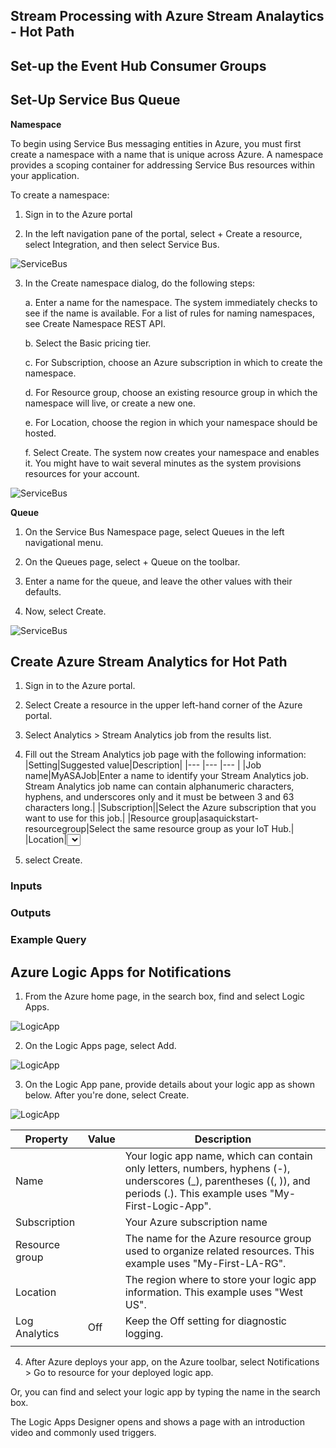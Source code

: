 ## Stream Processing with Azure Stream Analaytics - Hot Path

## Set-up the Event Hub Consumer Groups


## Set-Up Service Bus Queue

__Namespace__

To begin using Service Bus messaging entities in Azure, you must first create a namespace with a name that is unique across Azure. A namespace provides a scoping container for addressing Service Bus resources within your application.

To create a namespace:

1. Sign in to the Azure portal

2. In the left navigation pane of the portal, select + Create a resource, select Integration, and then select Service Bus.

![ServiceBus](../../images/create-resource-service-bus-menu.png)


3. In the Create namespace dialog, do the following steps:

    a. Enter a name for the namespace. The system immediately checks to see if the name is available. For a list of rules for naming namespaces, see Create Namespace REST API.

    b. Select the Basic pricing tier.

    c. For Subscription, choose an Azure subscription in which to create the namespace.

    d. For Resource group, choose an existing resource group in which the namespace will live, or create a new one.

    e. For Location, choose the region in which your namespace should be hosted.

    f. Select Create. The system now creates your namespace and enables it. You might have to wait several minutes as the system provisions resources for your account.

![ServiceBus](../../images/create-namespace.png)

__Queue__

1. On the Service Bus Namespace page, select Queues in the left navigational menu.

2. On the Queues page, select + Queue on the toolbar.

3. Enter a name for the queue, and leave the other values with their defaults.

4. Now, select Create.

![ServiceBus](../../images/create-queue3.png)

## Create Azure Stream Analytics for Hot Path

1. Sign in to the Azure portal.

2. Select Create a resource in the upper left-hand corner of the Azure portal.

3. Select Analytics > Stream Analytics job from the results list.

4. Fill out the Stream Analytics job page with the following information:
|Setting|Suggested value|Description|
|--- |--- |--- |
|Job name|MyASAJob|Enter a name to identify your Stream Analytics job. Stream Analytics job name can contain alphanumeric characters, hyphens, and underscores only and it must be between 3 and 63 characters long.|
|Subscription|<Your subscription>|Select the Azure subscription that you want to use for this job.|
|Resource group|asaquickstart-resourcegroup|Select the same resource group as your IoT Hub.|
|Location|<Select the region that is closest to your users>|Select geographic location where you can host your Stream Analytics job. Use the location that's closest to your users for better performance and to reduce the data transfer cost.|
|Streaming units|1|Streaming units represent the computing resources that are required to execute a job. By default, this value is set to 1. To learn about scaling streaming units, refer to understanding and adjusting streaming units article.|
|Hosting environment|Cloud|Stream Analytics jobs can be deployed to cloud or edge. Cloud allows you to deploy to Azure Cloud, and Edge allows you to deploy to an IoT Edge device.|

5. select Create.

### Inputs

### Outputs

### Example Query

## Azure Logic Apps for Notifications

1. From the Azure home page, in the search box, find and select Logic Apps.

![LogicApp](../../images/find-select-logic-apps.png)


2. On the Logic Apps page, select Add.

![LogicApp](../../images/add-new-logic-app.png)


3. On the Logic App pane, provide details about your logic app as shown below. After you're done, select Create.

![LogicApp](../../images/create-logic-app-settings.png)

|Property|Value|Description|
|--- |--- |--- |
|Name|<logic-app-name>|Your logic app name, which can contain only letters, numbers, hyphens (-), underscores (_), parentheses ((, )), and periods (.). This example uses "My-First-Logic-App".|
|Subscription|<Azure-subscription-name>|Your Azure subscription name|
|Resource group|<Azure-resource-group-name>|The name for the Azure resource group used to organize related resources. This example uses "My-First-LA-RG".|
|Location|<Azure-region>|The region where to store your logic app information. This example uses "West US".|
|Log Analytics|Off|Keep the Off setting for diagnostic logging.|
||||

4. After Azure deploys your app, on the Azure toolbar, select Notifications > Go to resource for your deployed logic app.

Or, you can find and select your logic app by typing the name in the search box.

The Logic Apps Designer opens and shows a page with an introduction video and commonly used triggers. 

